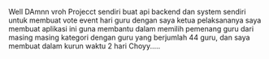 Well DAmnn vroh Projecct sendiri buat api backend dan system sendiri untuk membuat vote event hari guru dengan saya ketua pelaksananya saya membuat aplikasi ini guna membantu dalam memilih
pemenang guru dari masing masing kategori dengan guru yang berjumlah 44 guru, dan saya membuat dalam kurun waktu 2 hari Choyy.....
